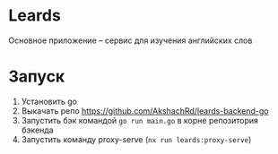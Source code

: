 # Leards

Основное приложение – сервис для изучения английских слов

# Запуск

1. Установить go
2. Выкачать репо https://github.com/AkshachRd/leards-backend-go
3. Запустить бэк командой `go run main.go` в корне репозитория бэкенда
4. Запустить команду proxy-serve (`nx run leards:proxy-serve`)